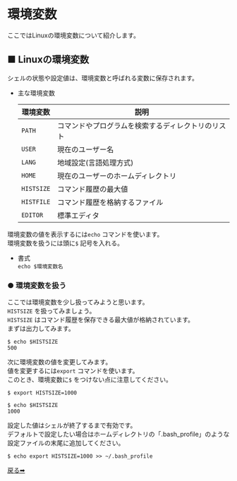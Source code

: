 # 環境変数

ここではLinuxの環境変数について紹介します。

## ■ Linuxの環境変数

シェルの状態や設定値は、環境変数と呼ばれる変数に保存されます。

- 主な環境変数

    |環境変数|説明|
    |---|---|
    |`PATH`|コマンドやプログラムを検索するディレクトリのリスト|
    |`USER`|現在のユーザー名|
    |`LANG`|地域設定(言語処理方式)|
    |`HOME`|現在のユーザーのホームディレクトリ|
    |`HISTSIZE`|コマンド履歴の最大値|
    |`HISTFILE`|コマンド履歴を格納するファイル|
    |`EDITOR`|標準エディタ|

環境変数の値を表示するには`echo` コマンドを使います。  
環境変数を扱うには頭に`$` 記号を入れる。

- 書式  
    `echo $環境変数名`

### ● 環境変数を扱う

ここでは環境変数を少し扱ってみようと思います。  
`HISTSIZE` を扱ってみましょう。  
`HISTSIZE` はコマンド履歴を保存できる最大値が格納されています。  
まずは出力してみます。

``` shell
$ echo $HISTSIZE
500
```

次に環境変数の値を変更してみます。  
値を変更するには`export` コマンドを使います。  
このとき、環境変数に`$` をつけない点に注意してください。

``` shell
$ export HISTSIZE=1000

$ echo $HISTSIZE
1000
```

設定した値はシェルが終了するまで有効です。  
デフォルトで設定したい場合はホームディレクトリの「.bash_profile」のような設定ファイルの末尾に追加してください。

``` shell
$ echo export HISTSIZE=1000 >> ~/.bash_profile
```

<a href="../README.md/#ttl3-4">戻る➡︎</a>
